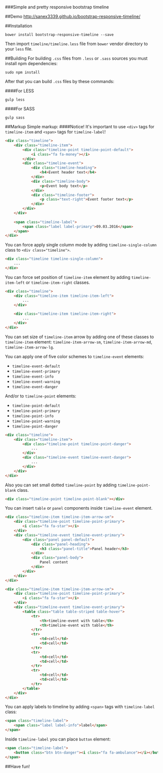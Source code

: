 ###Simple and pretty responsive bootstrap timeline

##Demo
http://sanex3339.github.io/bootstrap-responsive-timeline/

##Installation
```
bower install bootstrap-responsive-timeline --save
```

Then import `timeline/timeline.less` file from `bower` vendor directory to your `less` file.

##Building
For building `.css` files from `.less` or `.sass` sources you must install npm dependencies:
```
sudo npm install

```

After that you can build `.css` files by these commands:

####For LESS

```
gulp less
```

####For SASS

```
gulp sass
```

##Markup
Simple markup:
####Notice! It's important to use `<div>` tags for `timeline-item` and `<span>` tags for `timeline-label`!

```html
<div class="timeline">
	<div class="timeline-item">
		<div class="timeline-point timeline-point-default">
			<i class="fa fa-money"></i>
		</div>
		<div class="timeline-event">
			<div class="timeline-heading">
				<h4>Event header text</h4>
			</div>
			<div class="timeline-body">
				<p>Event body text</p>
			</div>
			<div class="timeline-footer">
				<p class="text-right">Event footer text</p>
			</div>
		</div>
	</div>
	
	<span class="timeline-label">
		<span class="label label-primary">09.03.2016</span>
	</span>
</div>
```

You can force apply single column mode by adding `timeline-single-column` class to `<div class="timeline">`.

```html
<div class="timeline timeline-single-column">
	...
</div>
```

You can force set position of `timeline-item` element by adding `timeline-item-left` or `timeline-item-right` classes.

```html
<div class="timeline">
	<div class="timeline-item timeline-item-left">
		...
	</div>
	
	<div class="timeline-item timeline-item-right">
		...
	</div>
</div>
```

You can set size of `timeline-item` arrow by adding one of these classes to `timeline-item` element: `timeline-item-arrow-sm`, `timeline-item-arrow-md`, `timeline-item-arrow-lg`.

You can apply one of five color schemes to `timeline-event` elements:

* `timeline-event-default`
* `timeline-event-primary`
* `timeline-event-info`
* `timeline-event-warning`
* `timeline-event-danger`

And/or to `timeline-point` elements:

* `timeline-point-default`
* `timeline-point-primary`
* `timeline-point-info`
* `timeline-point-warning`
* `timeline-point-danger`

```html
<div class="timeline">
	<div class="timeline-item">
		<div class="timeline-point timeline-point-danger">
			...
		</div>
		<div class="timeline-event timeline-event-danger">
			...
		</div>
	</div>
</div>
```

Also you can set small dotted `timeline-point` by adding `timeline-point-blank` class.

```html
<div class="timeline-point timeline-point-blank"></div>
```

You can insert `table` or `panel` components inside `timeline-event` element.

```html
<div class="timeline-item timeline-item-arrow-sm">
	<div class="timeline-point timeline-point-primary">
		<i class="fa fa-star"></i>
	</div>
	<div class="timeline-event timeline-event-primary">
		<div class="panel panel-default">
			<div class="panel-heading">
				<h3 class="panel-title">Panel header</h3>
			</div>
			<div class="panel-body">
				Panel content
			</div>
		</div>
	</div>
</div>

<div class="timeline-item timeline-item-arrow-sm">
	<div class="timeline-point timeline-point-primary">
		<i class="fa fa-star"></i>
	</div>
	<div class="timeline-event timeline-event-primary">
		<table class="table table-striped table-hover">
			<tr>
				<th>timeline-event with table</th>
				<th>timeline-event with table</th>
			</tr>
			<tr>
				<td>cell</td>
				<td>cell</td>
			</tr>
			<tr>
				<td>cell</td>
				<td>cell</td>
			</tr>
			<tr>
				<td>cell</td>
				<td>cell</td>
			</tr>
		</table>
	</div>
</div>
```

You can apply labels to timeline by adding `<span>` tags with `timeline-label` class:

```html
<span class="timeline-label">
	<span class="label label-info">label</span>
</span>
```

Inside `timeline-label` you can place `button` element:

```html
<span class="timeline-label">
	<button class="btn btn-danger"><i class="fa fa-ambulance"></i></button>
</span>
```

##Have fun!
